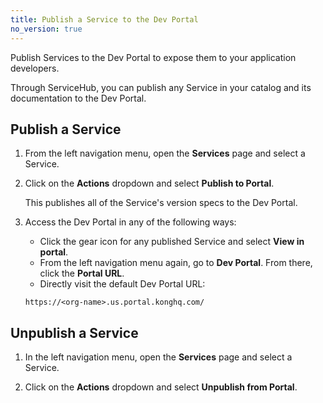 ```yaml
---
title: Publish a Service to the Dev Portal
no_version: true
---
```


Publish Services to the Dev Portal to expose them to your application
developers.

Through ServiceHub, you can publish any Service in your catalog and its
documentation to the Dev Portal.

## Publish a Service

1. From the left navigation menu, open the **Services** page and select a
Service.

2. Click on the **Actions** dropdown and select **Publish to Portal**.

    This publishes all of the Service's version specs to the Dev Portal.

3. Access the Dev Portal in any of the following ways:
    * Click the gear icon for any published Service and select **View in portal**.
    * From the left navigation menu again, go to **Dev Portal**.
    From there, click the **Portal URL**.
    * Directly visit the default Dev Portal URL:

    ```
    https://<org-name>.us.portal.konghq.com/
    ```

## Unpublish a Service

1. In the left navigation menu, open the **Services** page and select a Service.

2. Click on the **Actions** dropdown and select **Unpublish from Portal**.
